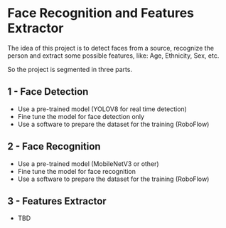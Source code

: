 # Face Recognition and Features Extractor
The idea of this project is to detect faces from a source, recognize the person and extract some possible features, like: Age, Ethnicity, Sex, etc.

So the project is segmented in three parts.

## 1 - Face Detection
- Use a pre-trained model (YOLOV8 for real time detection)
- Fine tune the model for face detection only
- Use a software to prepare the dataset for the training (RoboFlow)

## 2 - Face Recognition
- Use a pre-trained model (MobileNetV3 or other)
- Fine tune the model for face recognition
- Use a software to prepare the dataset for the training (RoboFlow)

## 3 - Features Extractor
- TBD
